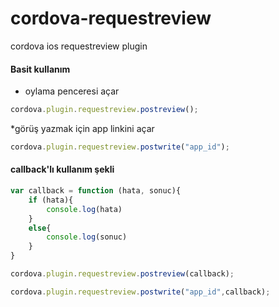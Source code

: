 # cordova-requestreview
cordova ios requestreview plugin


#### Basit kullanım

* oylama penceresi açar
```javascript
cordova.plugin.requestreview.postreview();
```
*görüş yazmak için app linkini açar
```javascript
cordova.plugin.requestreview.postwrite("app_id");
```

#### callback'lı kullanım şekli

```javascript
var callback = function (hata, sonuc){
    if (hata){
        console.log(hata)
    }
    else{
        console.log(sonuc)
    }
}

cordova.plugin.requestreview.postreview(callback);

cordova.plugin.requestreview.postwrite("app_id",callback);
```
